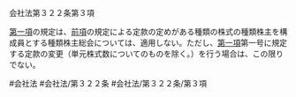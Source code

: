 会社法第３２２条第３項

[第一項](会社法＿＿＿＿第３２２条第１項)の規定は、[前項](会社法＿＿＿＿第３２２条第２項)の規定による定款の定めがある種類の株式の種類株主を構成員とする種類株主総会については、適用しない。ただし、[第一項](会社法＿＿＿＿第３２２条第１項)第一号に規定する定款の変更（単元株式数についてのものを除く。）を行う場合は、この限りでない。

#会社法
#会社法/第３２２条
#会社法/第３２２条/第３項
